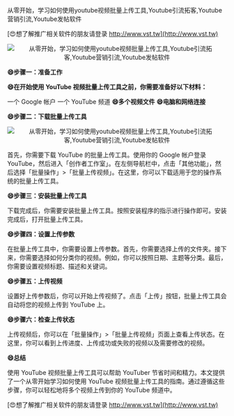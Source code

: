 从零开始，学习如何使用youtube视频批量上传工具,Youtube引流拓客,Youtube营销引流,Youtube发帖软件

[😍想了解推广相关软件的朋友请登录 http://www.vst.tw](http://www.vst.tw)

 <center><img src="https://vst.tw/MP4/tuiguang/png/3.png" alt="从零开始，学习如何使用youtube视频批量上传工具,Youtube引流拓客,Youtube营销引流,Youtube发帖软件"></center>

**😄步骤一：准备工作**

**😄在开始使用 YouTube 视频批量上传工具之前，你需要准备好以下材料：**

一个 Google 帐户
一个 YouTube 频道
**😄多个视频文件**
**😄电脑和网络连接**

**😄步骤二：下载批量上传工具**

 <center><img src="https://vst.tw/MP4/tuiguang/png/2.png" alt="从零开始，学习如何使用youtube视频批量上传工具,Youtube引流拓客,Youtube营销引流,Youtube发帖软件"></center>

首先，你需要下载 YouTube 的批量上传工具。使用你的 Google 帐户登录 YouTube，然后进入「创作者工作室」。在左侧导航栏中，点击「其他功能」，然后选择「批量操作」>「批量上传视频」。在这里，你可以下载适用于您的操作系统的批量上传工具。

**😄步骤三：安装批量上传工具**

下载完成后，你需要安装批量上传工具。按照安装程序的指示进行操作即可。安装完成后，打开批量上传工具。

**😄步骤四：设置上传参数**

在批量上传工具中，你需要设置上传参数。首先，你需要选择上传的文件夹。接下来，你需要选择如何分类你的视频。例如，你可以按照日期、主题等分类。最后，你需要设置视频标题、描述和关键词。

**😄步骤五：上传视频**

设置好上传参数后，你可以开始上传视频了。点击「上传」按钮，批量上传工具会自动将您的视频上传到 YouTube 上。

**😄步骤六：检查上传状态**

上传视频后，你可以在「批量操作」>「批量上传视频」页面上查看上传状态。在这里，你可以看到上传进度、上传成功或失败的视频以及需要修改的视频。

**😄总结**

使用 YouTube 视频批量上传工具可以帮助 YouTuber 节省时间和精力。本文提供了一个从零开始学习如何使用 YouTube 视频批量上传工具的指南。通过遵循这些步骤，你可以轻松地将多个视频上传到你的 YouTube 频道中。

[😍想了解推广相关软件的朋友请登录 http://www.vst.tw](http://www.vst.tw)



